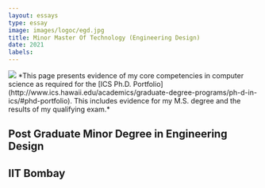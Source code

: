 ```yaml
---
layout: essays  
type: essay
image: images/logoc/egd.jpg
title: Minor Master Of Technology (Engineering Design) 
date: 2021 
labels:
---
```


<img class="ui image" src="{{ site.baseurl }}/images/logoc/egd.jpg ">
*This page presents evidence of my core competencies in computer science as required for the [ICS Ph.D. Portfolio](http://www.ics.hawaii.edu/academics/graduate-degree-programs/ph-d-in-ics/#phd-portfolio). This includes evidence for my M.S. degree and the results of my qualifying exam.*

## Post Graduate Minor Degree in Engineering Design
## IIT Bombay
